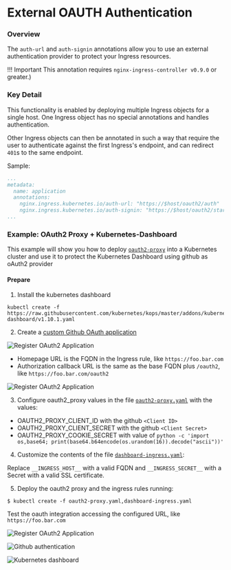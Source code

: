 # External OAUTH Authentication

### Overview

The `auth-url` and `auth-signin` annotations allow you to use an external
authentication provider to protect your Ingress resources.

!!! Important
    This annotation requires `nginx-ingress-controller v0.9.0` or greater.)

### Key Detail

This functionality is enabled by deploying multiple Ingress objects for a single host.
One Ingress object has no special annotations and handles authentication.

Other Ingress objects can then be annotated in such a way that require the user to
authenticate against the first Ingress's endpoint, and can redirect `401`s to the
same endpoint.

Sample:

```yaml
...
metadata:
  name: application
  annotations:
    nginx.ingress.kubernetes.io/auth-url: "https://$host/oauth2/auth"
    nginx.ingress.kubernetes.io/auth-signin: "https://$host/oauth2/start?rd=$escaped_request_uri"
...
```

### Example: OAuth2 Proxy + Kubernetes-Dashboard

This example will show you how to deploy [`oauth2-proxy`](https://github.com/oauth2-proxy/oauth2-proxy)
into a Kubernetes cluster and use it to protect the Kubernetes Dashboard using github as oAuth2 provider

#### Prepare

1. Install the kubernetes dashboard

```console
kubectl create -f https://raw.githubusercontent.com/kubernetes/kops/master/addons/kubernetes-dashboard/v1.10.1.yaml
```

2. Create a [custom Github OAuth application](https://github.com/settings/applications/new)

![Register OAuth2 Application](images/register-oauth-app.png)

- Homepage URL is the FQDN in the Ingress rule, like `https://foo.bar.com`
- Authorization callback URL is the same as the base FQDN plus `/oauth2`, like `https://foo.bar.com/oauth2`

![Register OAuth2 Application](images/register-oauth-app-2.png)

3. Configure oauth2_proxy values in the file [`oauth2-proxy.yaml`](https://raw.githubusercontent.com/kubernetes/ingress-nginx/master/docs/examples/auth/oauth-external-auth/oauth2-proxy.yaml) with the values:

- OAUTH2_PROXY_CLIENT_ID with the github `<Client ID>`
- OAUTH2_PROXY_CLIENT_SECRET with the github `<Client Secret>`
- OAUTH2_PROXY_COOKIE_SECRET with value of `python -c 'import os,base64; print(base64.b64encode(os.urandom(16)).decode("ascii"))'`

4. Customize the contents of the file [`dashboard-ingress.yaml`](https://raw.githubusercontent.com/kubernetes/ingress-nginx/master/docs/examples/auth/oauth-external-auth/dashboard-ingress.yaml):

Replace `__INGRESS_HOST__` with a valid FQDN and `__INGRESS_SECRET__` with a Secret with a valid SSL certificate.

5. Deploy the oauth2 proxy and the ingress rules running:

```console
$ kubectl create -f oauth2-proxy.yaml,dashboard-ingress.yaml
```

Test the oauth integration accessing the configured URL, like `https://foo.bar.com`

![Register OAuth2 Application](images/github-auth.png)

![Github authentication](images/oauth-login.png)

![Kubernetes dashboard](images/dashboard.png)

